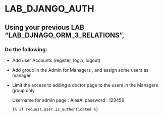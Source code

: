 # LAB_DJANGO_AUTH


## Using your previous LAB “LAB_DJNAGO_ORM_3_RELATIONS”,

### Do the following:

- Add user Accounts (register, login, logout)
- Add group in the Admin for Managers , and assign some users as manager
- Limit the access to adding a doctor page to the users in the Managers group only.




     Username for admin page : AlaaAl
     password : 123456


      {% if request.user.is_authenticated %}
               





